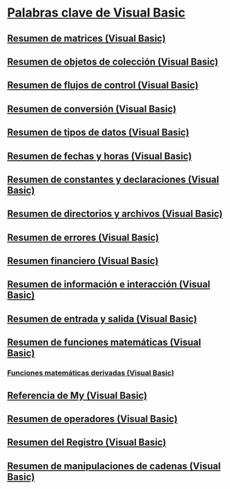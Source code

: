 # [Palabras clave de Visual Basic](index.md)
## [Resumen de matrices (Visual Basic)](arrays-summary.md)
## [Resumen de objetos de colección (Visual Basic)](collection-object-summary.md)
## [Resumen de flujos de control (Visual Basic)](control-flow-summary.md)
## [Resumen de conversión (Visual Basic)](conversion-summary.md)
## [Resumen de tipos de datos (Visual Basic)](data-types-summary.md)
## [Resumen de fechas y horas (Visual Basic)](dates-and-times-summary.md)
## [Resumen de constantes y declaraciones (Visual Basic)](declarations-and-constants-summary.md)
## [Resumen de directorios y archivos (Visual Basic)](directories-and-files-summary.md)
## [Resumen de errores (Visual Basic)](errors-summary.md)
## [Resumen financiero (Visual Basic)](financial-summary.md)
## [Resumen de información e interacción (Visual Basic)](information-and-interaction-summary.md)
## [Resumen de entrada y salida (Visual Basic)](input-and-output-summary.md)
## [Resumen de funciones matemáticas (Visual Basic)](math-summary.md)
### [Funciones matemáticas derivadas (Visual Basic)](derived-math-functions.md)
## [Referencia de My (Visual Basic)](my-reference.md)
## [Resumen de operadores (Visual Basic)](operators-summary.md)
## [Resumen del Registro (Visual Basic)](registry-summary.md)
## [Resumen de manipulaciones de cadenas (Visual Basic)](string-manipulation-summary.md)
